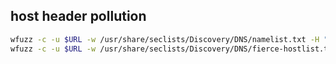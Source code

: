 ## host header pollution
```bash
wfuzz -c -u $URL -w /usr/share/seclists/Discovery/DNS/namelist.txt -H "Host: FUZZ" --hc 403
wfuzz -c -u $URL -w /usr/share/seclists/Discovery/DNS/fierce-hostlist.txt -H "Host: FUZZ" --hc 403
```
